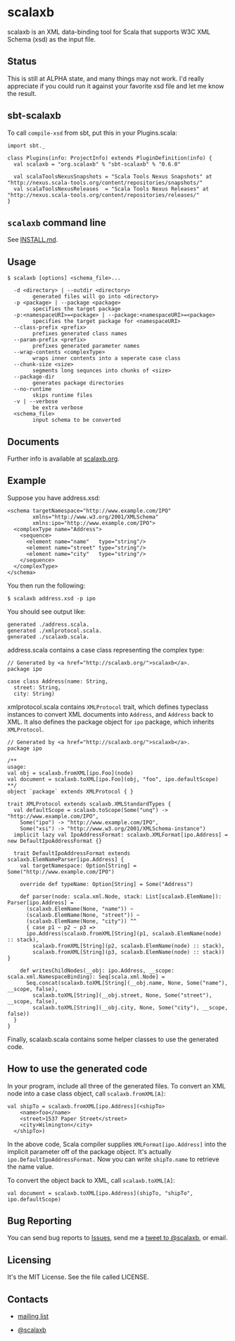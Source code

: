 scalaxb
=======

scalaxb is an XML data-binding tool for Scala that supports W3C XML 
Schema (xsd) as the input file.

Status
------

This is still at ALPHA state, and many things may not work.
I'd really appreciate if you could run it against your favorite xsd
file and let me know the result.

sbt-scalaxb
-----------

To call `compile-xsd` from sbt, put this in your Plugins.scala:

    import sbt._

    class Plugins(info: ProjectInfo) extends PluginDefinition(info) {
      val scalaxb = "org.scalaxb" % "sbt-scalaxb" % "0.6.0"
      
      val scalaToolsNexusSnapshots = "Scala Tools Nexus Snapshots" at "http://nexus.scala-tools.org/content/repositories/snapshots/"
      val scalaToolsNexusReleases  = "Scala Tools Nexus Releases" at "http://nexus.scala-tools.org/content/repositories/releases/"
    }

`scalaxb` command line
----------------------

See [INSTALL.md][1].

Usage
-----

    $ scalaxb [options] <schema_file>...

      -d <directory> | --outdir <directory>
            generated files will go into <directory>
      -p <package> | --package <package>
            specifies the target package
      -p:<namespaceURI>=<package> | --package:<namespaceURI>=<package>
            specifies the target package for <namespaceURI>
      --class-prefix <prefix>
            prefixes generated class names
      --param-prefix <prefix>
            prefixes generated parameter names
      --wrap-contents <complexType>
            wraps inner contents into a seperate case class
      --chunk-size <size>
            segments long sequnces into chunks of <size>
      --package-dir
            generates package directories
      --no-runtime
            skips runtime files
      -v | --verbose
            be extra verbose
      <schema_file>
            input schema to be converted

Documents
---------

Further info is available at [scalaxb.org](http://scalaxb.org/).

Example
-------

Suppose you have address.xsd:

    <schema targetNamespace="http://www.example.com/IPO"
            xmlns="http://www.w3.org/2001/XMLSchema"
            xmlns:ipo="http://www.example.com/IPO">
      <complexType name="Address">
        <sequence>
          <element name="name"   type="string"/>
          <element name="street" type="string"/>
          <element name="city"   type="string"/>
        </sequence>
      </complexType>
    </schema>

You then run the following:

    $ scalaxb address.xsd -p ipo
    
You should see output like:

    generated ./address.scala.
    generated ./xmlprotocol.scala.
    generated ./scalaxb.scala.
    
address.scala contains a case class representing the complex type:

    // Generated by <a href="http://scalaxb.org/">scalaxb</a>.
    package ipo

    case class Address(name: String,
      street: String,
      city: String)
      
xmlprotocol.scala contains `XMLProtocol` trait, which defines typeclass instances
to convert XML documents into `Address`, and `Address` back to XML.
It also defines the package object for `ipo` package, which inherits `XMLProtocol`.

    // Generated by <a href="http://scalaxb.org/">scalaxb</a>.
    package ipo

    /**
    usage:
    val obj = scalaxb.fromXML[ipo.Foo](node)
    val document = scalaxb.toXML[ipo.Foo](obj, "foo", ipo.defaultScope)
    **/
    object `package` extends XMLProtocol { }

    trait XMLProtocol extends scalaxb.XMLStandardTypes {
      val defaultScope = scalaxb.toScope(Some("unq") -> "http://www.example.com/IPO",
        Some("ipo") -> "http://www.example.com/IPO",
        Some("xsi") -> "http://www.w3.org/2001/XMLSchema-instance")
      implicit lazy val IpoAddressFormat: scalaxb.XMLFormat[ipo.Address] = new DefaultIpoAddressFormat {}

      trait DefaultIpoAddressFormat extends scalaxb.ElemNameParser[ipo.Address] {
        val targetNamespace: Option[String] = Some("http://www.example.com/IPO")

        override def typeName: Option[String] = Some("Address")

        def parser(node: scala.xml.Node, stack: List[scalaxb.ElemName]): Parser[ipo.Address] =
          (scalaxb.ElemName(None, "name")) ~ 
          (scalaxb.ElemName(None, "street")) ~ 
          (scalaxb.ElemName(None, "city")) ^^
          { case p1 ~ p2 ~ p3 =>
          ipo.Address(scalaxb.fromXML[String](p1, scalaxb.ElemName(node) :: stack),
            scalaxb.fromXML[String](p2, scalaxb.ElemName(node) :: stack),
            scalaxb.fromXML[String](p3, scalaxb.ElemName(node) :: stack)) }

        def writesChildNodes(__obj: ipo.Address, __scope: scala.xml.NamespaceBinding): Seq[scala.xml.Node] =
          Seq.concat(scalaxb.toXML[String](__obj.name, None, Some("name"), __scope, false),
            scalaxb.toXML[String](__obj.street, None, Some("street"), __scope, false),
            scalaxb.toXML[String](__obj.city, None, Some("city"), __scope, false))
      }
    }

Finally, scalaxb.scala contains some helper classes to use the generated code.

How to use the generated code
-----------------------------

In your program, include all three of the generated files.
To convert an XML node into a case class object, call `scalaxb.fromXML[A]`:

    val shipTo = scalaxb.fromXML[ipo.Address](<shipTo>
        <name>foo</name>
        <street>1537 Paper Street</street>
        <city>Wilmington</city>
      </shipTo>)

In the above code, Scala compiler supplies `XMLFormat[ipo.Address]` into the implicit parameter off of the package object.
It's actually `ipo.DefaultIpoAddressFormat.` Now you can write `shipTo.name` to retrieve the name value.

To convert the object back to XML, call `scalaxb.toXML[A]`:

    val document = scalaxb.toXML[ipo.Address](shipTo, "shipTo", ipo.defaultScope)

Bug Reporting
-------------

You can send bug reports to [Issues](http://github.com/eed3si9n/scalaxb/issues),
send me a [tweet to @scalaxb](http://twitter.com/scalaxb), or email.

Licensing
---------

It's the MIT License. See the file called LICENSE.
     
Contacts
--------

- [mailing list](http://groups.google.com/group/scalaxb)
- [@scalaxb](http://twitter.com/scalaxb)

  [1]: https://github.com/eed3si9n/scalaxb/blob/master/INSTALL.md
